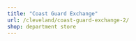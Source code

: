 ```yaml
---
title: "Coast Guard Exchange"
url: /cleveland/coast-guard-exchange-2/
shop: department store
---
```

